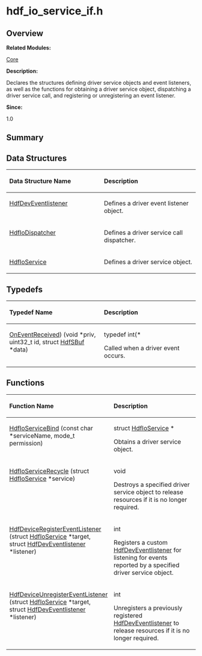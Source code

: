 # hdf\_io\_service\_if.h<a name="ZH-CN_TOPIC_0000001055518058"></a>

## **Overview**<a name="section2087263703093525"></a>

**Related Modules:**

[Core](Core.md)

**Description:**

Declares the structures defining driver service objects and event listeners, as well as the functions for obtaining a driver service object, dispatching a driver service call, and registering or unregistering an event listener. 

**Since:**

1.0

## **Summary**<a name="section1544679303093525"></a>

## Data Structures<a name="nested-classes"></a>

<a name="table1803405693093525"></a>
<table><thead align="left"><tr id="row619663730093525"><th class="cellrowborder" valign="top" width="50%" id="mcps1.1.3.1.1"><p id="p508279954093525"><a name="p508279954093525"></a><a name="p508279954093525"></a>Data Structure Name</p>
</th>
<th class="cellrowborder" valign="top" width="50%" id="mcps1.1.3.1.2"><p id="p1511266878093525"><a name="p1511266878093525"></a><a name="p1511266878093525"></a>Description</p>
</th>
</tr>
</thead>
<tbody><tr id="row309574442093525"><td class="cellrowborder" valign="top" width="50%" headers="mcps1.1.3.1.1 "><p id="p897574905093525"><a name="p897574905093525"></a><a name="p897574905093525"></a><a href="HdfDevEventlistener.md">HdfDevEventlistener</a></p>
</td>
<td class="cellrowborder" valign="top" width="50%" headers="mcps1.1.3.1.2 "><p id="p167464633093525"><a name="p167464633093525"></a><a name="p167464633093525"></a>Defines a driver event listener object. </p>
</td>
</tr>
<tr id="row741690646093525"><td class="cellrowborder" valign="top" width="50%" headers="mcps1.1.3.1.1 "><p id="p899400775093525"><a name="p899400775093525"></a><a name="p899400775093525"></a><a href="HdfIoDispatcher.md">HdfIoDispatcher</a></p>
</td>
<td class="cellrowborder" valign="top" width="50%" headers="mcps1.1.3.1.2 "><p id="p2075442381093525"><a name="p2075442381093525"></a><a name="p2075442381093525"></a>Defines a driver service call dispatcher. </p>
</td>
</tr>
<tr id="row544569376093525"><td class="cellrowborder" valign="top" width="50%" headers="mcps1.1.3.1.1 "><p id="p1508109323093525"><a name="p1508109323093525"></a><a name="p1508109323093525"></a><a href="HdfIoService.md">HdfIoService</a></p>
</td>
<td class="cellrowborder" valign="top" width="50%" headers="mcps1.1.3.1.2 "><p id="p2038653863093525"><a name="p2038653863093525"></a><a name="p2038653863093525"></a>Defines a driver service object. </p>
</td>
</tr>
</tbody>
</table>

## Typedefs<a name="typedef-members"></a>

<a name="table1088357162093525"></a>
<table><thead align="left"><tr id="row1191733093093525"><th class="cellrowborder" valign="top" width="50%" id="mcps1.1.3.1.1"><p id="p1659059184093525"><a name="p1659059184093525"></a><a name="p1659059184093525"></a>Typedef Name</p>
</th>
<th class="cellrowborder" valign="top" width="50%" id="mcps1.1.3.1.2"><p id="p1386681085093525"><a name="p1386681085093525"></a><a name="p1386681085093525"></a>Description</p>
</th>
</tr>
</thead>
<tbody><tr id="row382897056093525"><td class="cellrowborder" valign="top" width="50%" headers="mcps1.1.3.1.1 "><p id="p1362779265093525"><a name="p1362779265093525"></a><a name="p1362779265093525"></a><a href="Core.md#gae314b850ba4b0927007038cf8cc32580">OnEventReceived</a>) (void *priv, uint32_t id, struct <a href="HdfSBuf.md">HdfSBuf</a> *data)</p>
</td>
<td class="cellrowborder" valign="top" width="50%" headers="mcps1.1.3.1.2 "><p id="p1526111774093525"><a name="p1526111774093525"></a><a name="p1526111774093525"></a>typedef int(*&nbsp;</p>
<p id="p578126877093525"><a name="p578126877093525"></a><a name="p578126877093525"></a>Called when a driver event occurs. </p>
</td>
</tr>
</tbody>
</table>

## Functions<a name="func-members"></a>

<a name="table1898022409093525"></a>
<table><thead align="left"><tr id="row698066779093525"><th class="cellrowborder" valign="top" width="50%" id="mcps1.1.3.1.1"><p id="p1721626945093525"><a name="p1721626945093525"></a><a name="p1721626945093525"></a>Function Name</p>
</th>
<th class="cellrowborder" valign="top" width="50%" id="mcps1.1.3.1.2"><p id="p623829764093525"><a name="p623829764093525"></a><a name="p623829764093525"></a>Description</p>
</th>
</tr>
</thead>
<tbody><tr id="row1994641261093525"><td class="cellrowborder" valign="top" width="50%" headers="mcps1.1.3.1.1 "><p id="p148048190093525"><a name="p148048190093525"></a><a name="p148048190093525"></a><a href="Core.md#gac250f27d434eafce709a7e03411ef4d1">HdfIoServiceBind</a> (const char *serviceName, mode_t permission)</p>
</td>
<td class="cellrowborder" valign="top" width="50%" headers="mcps1.1.3.1.2 "><p id="p104237592093525"><a name="p104237592093525"></a><a name="p104237592093525"></a>struct <a href="HdfIoService.md">HdfIoService</a> *&nbsp;</p>
<p id="p771593888093525"><a name="p771593888093525"></a><a name="p771593888093525"></a>Obtains a driver service object. </p>
</td>
</tr>
<tr id="row743734134093525"><td class="cellrowborder" valign="top" width="50%" headers="mcps1.1.3.1.1 "><p id="p918367668093525"><a name="p918367668093525"></a><a name="p918367668093525"></a><a href="Core.md#gada2867af690aac9e6c3b2c8812b3037c">HdfIoServiceRecycle</a> (struct <a href="HdfIoService.md">HdfIoService</a> *service)</p>
</td>
<td class="cellrowborder" valign="top" width="50%" headers="mcps1.1.3.1.2 "><p id="p281509426093525"><a name="p281509426093525"></a><a name="p281509426093525"></a>void&nbsp;</p>
<p id="p165116629093525"><a name="p165116629093525"></a><a name="p165116629093525"></a>Destroys a specified driver service object to release resources if it is no longer required. </p>
</td>
</tr>
<tr id="row851598842093525"><td class="cellrowborder" valign="top" width="50%" headers="mcps1.1.3.1.1 "><p id="p1453956779093525"><a name="p1453956779093525"></a><a name="p1453956779093525"></a><a href="Core.md#gaa7855b3930b5378954927548e5623663">HdfDeviceRegisterEventListener</a> (struct <a href="HdfIoService.md">HdfIoService</a> *target, struct <a href="HdfDevEventlistener.md">HdfDevEventlistener</a> *listener)</p>
</td>
<td class="cellrowborder" valign="top" width="50%" headers="mcps1.1.3.1.2 "><p id="p860066972093525"><a name="p860066972093525"></a><a name="p860066972093525"></a>int&nbsp;</p>
<p id="p1445536873093525"><a name="p1445536873093525"></a><a name="p1445536873093525"></a>Registers a custom <a href="HdfDevEventlistener.md">HdfDevEventlistener</a> for listening for events reported by a specified driver service object. </p>
</td>
</tr>
<tr id="row1016349764093525"><td class="cellrowborder" valign="top" width="50%" headers="mcps1.1.3.1.1 "><p id="p799581470093525"><a name="p799581470093525"></a><a name="p799581470093525"></a><a href="Core.md#gab95668359f0b6a47f48c47541caed7fd">HdfDeviceUnregisterEventListener</a> (struct <a href="HdfIoService.md">HdfIoService</a> *target, struct <a href="HdfDevEventlistener.md">HdfDevEventlistener</a> *listener)</p>
</td>
<td class="cellrowborder" valign="top" width="50%" headers="mcps1.1.3.1.2 "><p id="p1591502664093525"><a name="p1591502664093525"></a><a name="p1591502664093525"></a>int&nbsp;</p>
<p id="p1606733924093525"><a name="p1606733924093525"></a><a name="p1606733924093525"></a>Unregisters a previously registered <a href="HdfDevEventlistener.md">HdfDevEventlistener</a> to release resources if it is no longer required. </p>
</td>
</tr>
</tbody>
</table>

